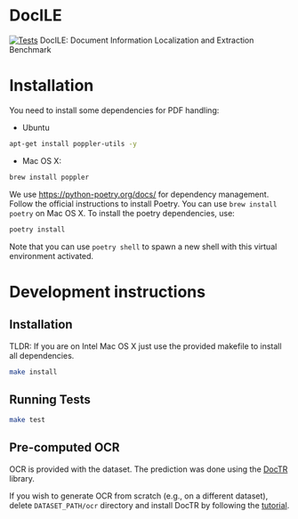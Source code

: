 # DocILE
[![Tests](https://github.com/rossumai/docile/actions/workflows/tests.yml/badge.svg?branch=main)](https://github.com/rossumai/docile/actions/workflows/tests.yml) DocILE: Document Information Localization and Extraction Benchmark

# Installation
You need to install some dependencies for PDF handling:

- Ubuntu
```bash
apt-get install poppler-utils -y
```
- Mac OS X:
```bash
brew install poppler
```

We use https://python-poetry.org/docs/ for dependency management. Follow the official instructions to install Poetry. You can use `brew install poetry` on Mac OS X. To install the poetry dependencies, use:

```bash
poetry install
```

Note that you can use `poetry shell` to spawn a new shell with this virtual environment activated.

# Development instructions

## Installation

TLDR: If you are on Intel Mac OS X just use the provided makefile to install all dependencies.
```bash
make install
```

## Running Tests

```bash
make test
```

## Pre-computed OCR

OCR is provided with the dataset. The prediction was done using the [DocTR](https://github.com/mindee/doctr) library.

If you wish to generate OCR from scratch (e.g., on a different dataset), delete `DATASET_PATH/ocr` directory and install DocTR by following the [tutorial](https://github.com/mindee/doctr#installation).
